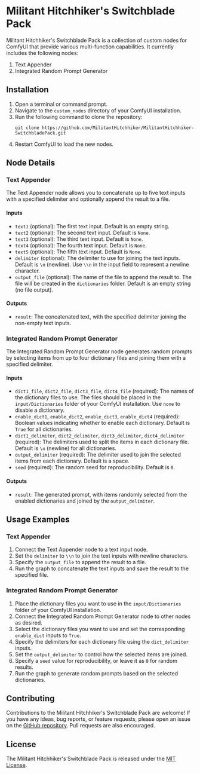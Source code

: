 # Militant Hitchhiker's Switchblade Pack

Militant Hitchhiker's Switchblade Pack is a collection of custom nodes for ComfyUI that provide various multi-function capabilities. It currently includes the following nodes:

1. Text Appender
2. Integrated Random Prompt Generator

## Installation

1. Open a terminal or command prompt.
2. Navigate to the `custom_nodes` directory of your ComfyUI installation.
3. Run the following command to clone the repository:
   ```
   git clone https://github.com/MilitantHitchhiker/MilitantHitchhiker-SwitchbladePack.git
   ```
4. Restart ComfyUI to load the new nodes.

## Node Details

### Text Appender

The Text Appender node allows you to concatenate up to five text inputs with a specified delimiter and optionally append the result to a file.

#### Inputs

- `text1` (optional): The first text input. Default is an empty string.
- `text2` (optional): The second text input. Default is `None`.
- `text3` (optional): The third text input. Default is `None`.
- `text4` (optional): The fourth text input. Default is `None`.
- `text5` (optional): The fifth text input. Default is `None`.
- `delimiter` (optional): The delimiter to use for joining the text inputs. Default is `\n` (newline). Use `\\n` in the input field to represent a newline character.
- `output_file` (optional): The name of the file to append the result to. The file will be created in the `dictionaries` folder. Default is an empty string (no file output).

#### Outputs

- `result`: The concatenated text, with the specified delimiter joining the non-empty text inputs.

### Integrated Random Prompt Generator

The Integrated Random Prompt Generator node generates random prompts by selecting items from up to four dictionary files and joining them with a specified delimiter.

#### Inputs

- `dict1_file`, `dict2_file`, `dict3_file`, `dict4_file` (required): The names of the dictionary files to use. The files should be placed in the `input/Dictionaries` folder of your ComfyUI installation. Use `none` to disable a dictionary.
- `enable_dict1`, `enable_dict2`, `enable_dict3`, `enable_dict4` (required): Boolean values indicating whether to enable each dictionary. Default is `True` for all dictionaries.
- `dict1_delimiter`, `dict2_delimiter`, `dict3_delimiter`, `dict4_delimiter` (required): The delimiters used to split the items in each dictionary file. Default is `\n` (newline) for all dictionaries.
- `output_delimiter` (required): The delimiter used to join the selected items from each dictionary. Default is a space.
- `seed` (required): The random seed for reproducibility. Default is `0`.

#### Outputs

- `result`: The generated prompt, with items randomly selected from the enabled dictionaries and joined by the `output_delimiter`.

## Usage Examples

### Text Appender

1. Connect the Text Appender node to a text input node.
2. Set the `delimiter` to `\\n` to join the text inputs with newline characters.
3. Specify the `output_file` to append the result to a file.
4. Run the graph to concatenate the text inputs and save the result to the specified file.

### Integrated Random Prompt Generator

1. Place the dictionary files you want to use in the `input/Dictionaries` folder of your ComfyUI installation.
2. Connect the Integrated Random Prompt Generator node to other nodes as desired.
3. Select the dictionary files you want to use and set the corresponding `enable_dict` inputs to `True`.
4. Specify the delimiters for each dictionary file using the `dict_delimiter` inputs.
5. Set the `output_delimiter` to control how the selected items are joined.
6. Specify a `seed` value for reproducibility, or leave it as `0` for random results.
7. Run the graph to generate random prompts based on the selected dictionaries.

## Contributing

Contributions to the Militant Hitchhiker's Switchblade Pack are welcome! If you have any ideas, bug reports, or feature requests, please open an issue on the [GitHub repository](https://github.com/MilitantHitchhiker/MilitantHitchhiker-SwitchbladePack). Pull requests are also encouraged.

## License

The Militant Hitchhiker's Switchblade Pack is released under the [MIT License](https://opensource.org/licenses/MIT).
